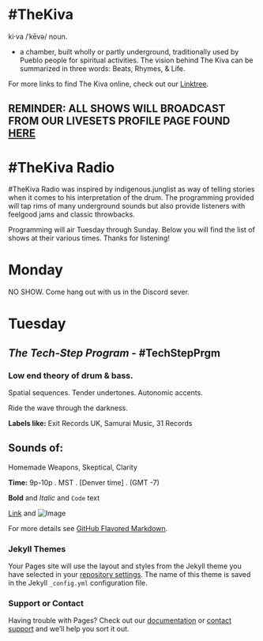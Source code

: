 # #TheKiva

ki·va /ˈkēvə/
noun.
- a chamber, built wholly or partly underground, traditionally used by Pueblo people for spiritual activities.
The vision behind The Kiva can be summarized in three words: Beats, Rhymes, & Life.

For more links to find The Kiva online, check out our [Linktree](https://linktr.ee/TheKiva).

## REMINDER: ALL SHOWS WILL BROADCAST FROM OUR LIVESETS PROFILE PAGE FOUND [HERE](https://livesets.com/the-kiva/live)

# #TheKiva Radio

#TheKiva Radio was inspired by indigenous.junglist as way of telling stories when it comes to his interpretation of the drum. The programming provided will tap rims of many underground sounds but also provide listeners with feelgood jams and classic throwbacks.

Programming will air Tuesday through Sunday. Below you will find the list of shows at their various times. Thanks for listening!


# Monday

NO SHOW. Come hang out with us in the Discord sever.

# Tuesday

## _The Tech-Step Program_ - #TechStepPrgm
### Low end theory of drum & bass.

Spatial sequences.
Tender undertones.
Autonomic accents.

Ride the wave through the darkness.

**Labels like:**
Exit Records UK, Samurai Music, 31 Records 

**Sounds of:**
------------
 Homemade Weapons, Skeptical, Clarity

**Time:**
9p-10p . MST . [Denver time] . (GMT -7)



**Bold** and _Italic_ and `Code` text

[Link](url) and ![Image](src)

For more details see [GitHub Flavored Markdown](https://guides.github.com/features/mastering-markdown/).

### Jekyll Themes

Your Pages site will use the layout and styles from the Jekyll theme you have selected in your [repository settings](https://github.com/inTheKiva/inTheKiva.github.io/settings). The name of this theme is saved in the Jekyll `_config.yml` configuration file.

### Support or Contact

Having trouble with Pages? Check out our [documentation](https://docs.github.com/categories/github-pages-basics/) or [contact support](https://github.com/contact) and we’ll help you sort it out.

